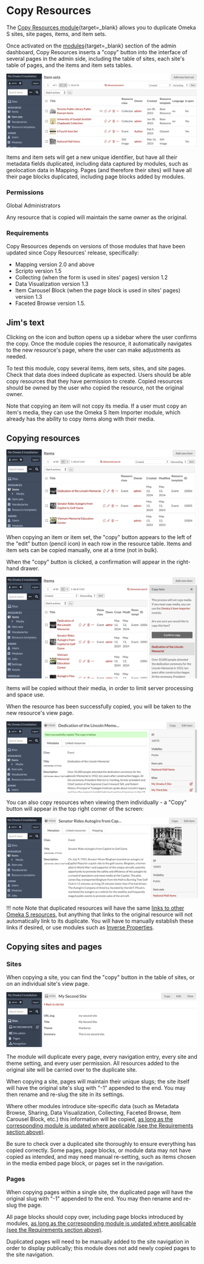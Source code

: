 # Copy Resources

The [Copy Resources module](https://omeka.org/s/modules/CopyResources){target=_blank} allows you to duplicate Omeka S sites, site pages, items, and item sets.

Once activated on the [modules](https://omeka.org/s/docs/user-manual/modules/){target=_blank} section of the admin dashboard, Copy Resources inserts a "copy" button into the interface of several pages in the admin side, including the table of sites, each site's table of pages, and the items and item sets tables. 

![The item sets view page in the admin side, showing "copy" buttons next to each item set in the table.](modulesfiles/copyResources_itemsets.png)

Items and item sets will get a new unique identifier, but have all their metadata fields duplicated, including data captured by modules, such as geolocation data in Mapping. Pages (and therefore their sites) will have all their page blocks duplicated, including page blocks added by modules. 

### Permissions

Global Administrators 


Any resource that is copied will maintain the same owner as the original. 

### Requirements

Copy Resources depends on versions of those modules that have been updated since Copy Resources' release, specifically:

- Mapping version 2.0 and above
- Scripto version 1.5
- Collecting (when the form is used in sites' pages) version 1.2
- Data Visualization version 1.3
- Item Carousel Block (when the page block is used in sites' pages) version 1.3
- Faceted Browse version 1.5.


## Jim's text

Clicking on the icon and button opens up a sidebar where the user confirms the copy. Once the module copies the resource, it automatically navigates to the new resource's page, where the user can make adjustments as needed.

To test this module, copy several items, item sets, sites, and site pages. Check that data does indeed duplicate as expected. Users should be able copy resources that they have permission to create. Copied resources should be owned by the user who copied the resource, not the original owner.

Note that copying an item will not copy its media. If a user must copy an item's media, they can use the Omeka S Item Importer module, which already has the ability to copy items along with their media.



## Copying resources

![The items view page in the admin side, showing "copy" buttons next to each item set in the table.](modulesfiles/copyResources_items.png)

When copying an item or item set, the "copy" button appears to the left of the "edit" button (pencil icon) in each row in the resource table. Items and item sets can be copied manually, one at a time (not in bulk). 

When the "copy" button is clicked, a confirmation will appear in the right-hand drawer. 

![The items view page, with the drawer open to a confirmation message.](modulesfiles/copyResources_itemsConfirm.png)

Items will be copied without their media, in order to limit server processing and space use. 

When the resource has been successfully copied, you will be taken to the new resource's view page. 

![The item view page, with a confirmation message that the item was successfully copied.](modulesfiles/copyResources_itemsCopied.png)

You can also copy resources when viewing them individually - a "Copy" button will appear in the top right corner of the screen:

![The item view page, with a "Copy" button in the top right corner, next to the "Edit item" button.](modulesfiles/copyResources_itemsView.png)

!!! note
	Note that duplicated resources will have the same [links to other Omeka S resources](../content/items.md#linked-resources), but anything that links to the original resource will not automatically link to its duplicate. You will have to manually establish these links if desired, or use modules such as [Inverse Properties](inverseproperties.md). 

## Copying sites and pages

### Sites

When copying a site, you can find the "copy" button in the table of sites, or on an individual site's view page.

![The site view page, with a "Copy" button in the top right corner, next to the "Edit" button.](modulesfiles/copyResources_siteCopy.png)

The module will duplicate every page, every navigation entry, every site and theme setting, and every user permission. All resources added to the original site will be carried over to the duplicate site. 

When copying a site, pages will maintain their unique slugs; the site itself will have the original site's slug with "-1" appended to the end. You may then rename and re-slug the site in its settings. 

Where other modules introduce site-specific data (such as Metadata Browse, Sharing, Data Visualization, Collecting, Faceted Browse, Item Carousel Block, etc.) this information will be copied, [as long as the corresponding module is updated where applicable (see the Requirements section above)](#requirements). 

Be sure to check over a duplicated site thoroughly to ensure everything has copied correctly. Some pages, page blocks, or module data may not have copied as intended, and may need manual re-setting, such as items chosen in the media embed page block, or pages set in the navigation. 

### Pages

When copying pages within a single site, the duplicated page will have the original slug with "-1" appended to the end. You may then rename and re-slug the page. 

All page blocks should copy over, including page blocks introduced by modules, [as long as the corresponding module is updated where applicable (see the Requirements section above)](#requirements).

Duplicated pages will need to be manually added to the site navigation in order to display publically; this module does not add newly copied pages to the site navigation.

